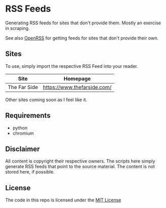 # RSS Feeds
Generating RSS feeds for sites that don't provide them. Mostly an exercise in scraping.

See also [OpenRSS](https://openrss.org/) for getting feeds for sites that don't provide their own.


## Sites

To use, simply import the respective RSS Feed into your reader.

| Site | Homepage |
|------|----------|
| The Far Side | https://www.thefarside.com/ |

Other sites coming soon as I feel like it.

## Requirements
- python
- chromium

## Disclaimer
All content is copyright their respective owners. The scripts here simply generate RSS feeds that point to the source material. The content is not stored here, if possible.

## License
The code in this repo is licensed under the [MIT License](/LICENSE)